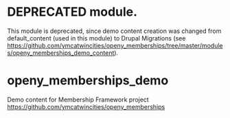 # DEPRECATED module.
This module is deprecated, since demo content creation was changed from default_content (used in this module) to Drupal Migrations (see https://github.com/ymcatwincities/openy_memberships/tree/master/modules/openy_memberships_demo_content).


# openy_memberships_demo
Demo content for Membership Framework project https://github.com/ymcatwincities/openy_memberships
